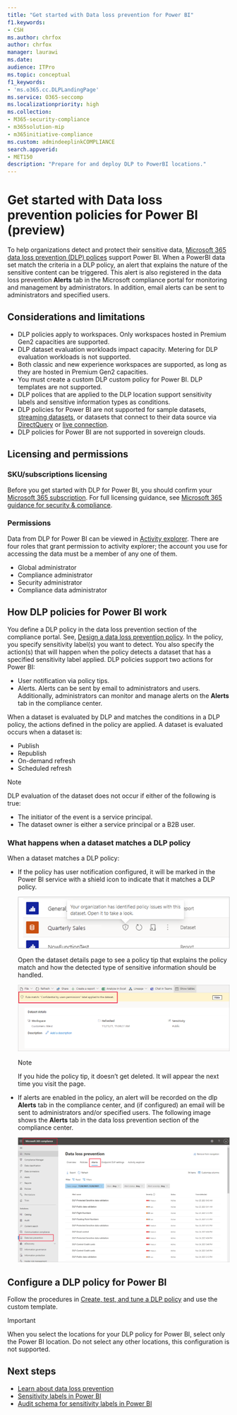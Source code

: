 ```yaml
---
title: "Get started with Data loss prevention for Power BI"
f1.keywords:
- CSH
ms.author: chrfox
author: chrfox
manager: laurawi
ms.date:
audience: ITPro
ms.topic: conceptual
f1_keywords:
- 'ms.o365.cc.DLPLandingPage'
ms.service: O365-seccomp
ms.localizationpriority: high
ms.collection:
- M365-security-compliance
- m365solution-mip
- m365initiative-compliance
ms.custom: admindeeplinkCOMPLIANCE
search.appverid:
- MET150
description: "Prepare for and deploy DLP to PowerBI locations."
---
```

# Get started with Data loss prevention policies for Power BI (preview)

To help organizations detect and protect their sensitive data, [Microsoft 365 data loss prevention (DLP) polices](/microsoft-365/compliance/dlp-learn-about-dlp) support Power BI. When a PowerBI data set match the criteria in a DLP policy, an alert that explains the nature of the sensitive content can be triggered. This alert is also registered in the data loss prevention **Alerts** tab in the Microsoft compliance portal for monitoring and management by administrators. In addition, email alerts can be sent to administrators and specified users.

## Considerations and limitations

- DLP policies apply to workspaces. Only workspaces hosted in Premium Gen2 capacities are supported.
- DLP dataset evaluation workloads impact capacity. Metering for DLP evaluation workloads is not supported.
- Both classic and new experience workspaces are supported, as long as they are hosted in Premium Gen2 capacities.
- You must create a custom DLP custom policy for Power BI. DLP templates are not supported.
- DLP polices that are applied to the DLP location support sensitivity labels and sensitive information types as conditions. 
- DLP policies for Power BI are not supported for sample datasets, [streaming datasets](/power-bi/connect-data/service-real-time-streaming), or datasets that connect to their data source via [DirectQuery](/power-bi/connect-data/desktop-use-directquery) or [live connection](/power-bi/connect-data/desktop-directquery-about#live-connections).
- DLP policies for Power BI are not supported in sovereign clouds.

## Licensing and permissions

### SKU/subscriptions licensing

Before you get started with DLP for Power BI, you should confirm your [Microsoft 365 subscription](https://www.microsoft.com/microsoft-365/compare-microsoft-365-enterprise-plans?rtc=1). For full licensing guidance, see [Microsoft 365 guidance for security & compliance](/office365/servicedescriptions/microsoft-365-service-descriptions/microsoft-365-tenantlevel-services-licensing-guidance/microsoft-365-security-compliance-licensing-guidance#information-protection).

### Permissions

Data from DLP for Power BI can be viewed in [Activity explorer](/microsoft-365/compliance/data-classification-activity-explorer). There are four roles that grant permission to activity explorer; the account you use for accessing the data must be a member of any one of them.

- Global administrator
- Compliance administrator
- Security administrator
- Compliance data administrator

## How DLP policies for Power BI work

You define a DLP policy in the data loss prevention section of the compliance portal. See, [Design a data loss prevention policy](dlp-policy-design.md#design-a-data-loss-prevention-policy). In the policy, you specify sensitivity label(s) you want to detect. You also specify the action(s) that will happen when the policy detects a dataset that has a specified sensitivity label applied. DLP policies support two actions for Power BI:

- User notification via policy tips.
- Alerts. Alerts can be sent by email to administrators and users. Additionally, administrators can monitor and manage alerts on the **Alerts** tab in the compliance center. 

When a dataset is evaluated by DLP and matches the conditions in a DLP policy, the actions defined in the policy are applied. A dataset is evaluated occurs when a dataset is:

- Publish
- Republish
- On-demand refresh
- Scheduled refresh

>[!NOTE]
> DLP evaluation of the dataset does not occur if either of the following is true:
> - The initiator of the event is a service principal.
> - The dataset owner is either a service principal or a B2B user.

### What happens when a dataset matches a DLP policy

When a dataset matches a DLP policy:

- If the policy has user notification configured, it will be marked in the Power BI service with a shield icon to indicate that it matches a DLP policy.

    ![Screenshot of policy tip badge on dataset in lists.](../media/dlp-power-bi-policy-tip-on-dataset.png)

    Open the dataset details page to see a policy tip that explains the policy match and how the detected type of sensitive information should be handled.

    ![Screenshot of policy tip on dataset details page.](../media/dlp-power-bi-policy-tip-in-dataset-details.png)

    >[!NOTE]
    > If you hide the policy tip, it doesn’t get deleted. It will appear the next time you visit the page.

- If alerts are enabled in the policy, an alert will be recorded on the dlp **Alerts** tab in the compliance center, and (if configured) an email will be sent to administrators and/or specified users. The following image shows the **Alerts** tab in the data loss prevention section of the compliance center.

    ![Screenshot of Alerts tab in the compliance center.](../media/dlp-power-bi-alerts-tab.png)

## Configure a DLP policy for Power BI

Follow the procedures in [Create, test, and tune a DLP policy](create-test-tune-dlp-policy.md#create-test-and-tune-a-dlp-policy) and use the custom template.

> [!IMPORTANT]
> When you select the locations for your DLP policy for Power BI, select only the Power BI location. Do not select any other locations, this configuration is not supported. 

<!--1. Log into the [Microsoft 365 compliance portal](https://compliance.microsoft.com).

1. Choose the **Data loss prevention** solution in the navigation pane, select the **Policies** tab, choose **Create policy**.

    ![Screenshot of D L P create policy page.](media/service-security-dlp-policies-for-power-bi/power-bi-dlp-create.png)

1. Choose the **Custom** category and then the **Custom policy** template.
    
    >[!NOTE]
    >No other categories or templates are currently supported.

    ![Screenshot of D L P choose custom policy page.](media/service-security-dlp-policies-for-power-bi/power-bi-dlp-choose-custom.png)
 
    When done, click **Next**.

1. Name the policy and provide a meaningful description.

    ![Screenshot of D L P policy name description section.](media/service-security-dlp-policies-for-power-bi/power-bi-dlp-name-description.png)
 
    When done, click **Next**.

1. Enable Power BI as a location for the DLP policy. **Disable all other locations**. Currently, DLP policies for Power BI must specify Power BI as the sole location.

    ![Screenshot of D L P choose location page.](media/service-security-dlp-policies-for-power-bi/power-bi-dlp-choose-location.png)

    By default the policy will apply to all workspaces. Alternatively, you can specify particular workspaces to include in the policy as well as workspaces to exclude from the policy.
    >[!NOTE]
    > DLP actions are supported only for workspaces hosted in Premium Gen2 capacities.

    If you select **Choose workspaces** or **Exclude workspaces**, a dialog will allow you to create a list of included (or excluded) workspaces. You must specify workspaces by workspace object ID. Click the info icon for information about how to find workspace object IDs.

    ![Screenshot of D L P choose workspaces dialog.](media/service-security-dlp-policies-for-power-bi/power-bi-dlp-choose-workspaces.png)
 
    After enabling Power BI as a DLP location for the policy and choosing which workspaces the policy will apply to, click **Next**.

1. The **Define policy settings** page appears. Choose **Create or customize advanced DLP rules** to begin defining your policy.

    ![Screenshot of D L P create advanced rule page.](media/service-security-dlp-policies-for-power-bi/power-bi-dlp-create-advanced-rule.png)
 
    When done, click **Next**.

1. On the **Customize advanced DLP rules** page, you can either start creating a new rule or choose an existing rule to edit. Click **Create rule**.

    ![Screenshot of D L P create rule page.](media/service-security-dlp-policies-for-power-bi/power-bi-dlp-create-rule.png)


1. The **Create rule** page appears. On the create rule page, provide a name and description for the rule, and then configure the other sections, which are described following the image below.

    ![Screenshot of D L P create rule form.](media/service-security-dlp-policies-for-power-bi/power-bi-dlp-create-rule-form.png)
 
### Conditions

In the condition section, you define the conditions under which the policy will apply to a dataset. Conditions are created in groups. Groups make it possible to construct complex conditions.

1. Open the conditions section, choose **Add condition** and then **Content contains**.

    ![Screenshot of D L P add conditions content contains section.](media/service-security-dlp-policies-for-power-bi/power-bi-dlp-add-conditions-content-contains.png)
 
    This opens the first group (named Default – you can change this).

1. Choose **Add**, and then **Sensitivity labels**.
        
    >[!NOTE]
    > Sensitive info types are currently not supported.
    
    ![Screenshot of D L P add conditions section.](media/service-security-dlp-policies-for-power-bi/power-bi-dlp-add-conditions.png)
 
    When you choose **Sensitivity labels**, you will be able to choose a particular sensitivity label from a list that will appear.

    You can add additional sensitivity labels to the group. To the right of the group name, you can specify **Any of these** or **All of these**. This determines whether matches on all or any of the labels is required for the condition to hold. Make sure **Any of these** is selected, since datasets can’t have more than one label applied.

    The image below shows a group (Default) that contains two sensitivity label conditions. The logic Any of these means that a match on any one of the sensitivity labels in the group constitutes “true” for that group.

    ![Screenshot of D L P conditions group section.](media/service-security-dlp-policies-for-power-bi/power-bi-dlp-condition-group.png) 
 
    You can create more than one group, and you can control the logic between the groups with **AND** or **OR** logic. 

    The image below shows a rule containing two groups, joined by **OR** logic.

    ![Screenshot of rule with two groups.](media/service-security-dlp-policies-for-power-bi/power-bi-dlp-content-contains.png) 
 
### Exceptions

If the sensitivity label of the dataset matches any of the defined exceptions, the rule won’t be applied to the dataset. 

Exceptions are configured in the same way as conditions, described above.
    
![Screenshot of D L P exceptions section.](media/service-security-dlp-policies-for-power-bi/power-bi-dlp-exceptions-section.png)
 
### Actions

Protection actions are currently unavailable for Power BI DLP policies.

![Screenshot of D L P policy actions section.](media/service-security-dlp-policies-for-power-bi/power-bi-dlp-actions-section.png)


### User notifications

The user notifications section is where you configure your policy tip. Turn on the toggle, select the **Notify users in Office 365 service with a policy tip** and **Policy tips** checkboxes, and write your policy tip in the text box.

![Screenshot of D L P user notification section.](media/service-security-dlp-policies-for-power-bi/power-bi-dlp-user-notification.png)
 
### User overrides
 
User overrides are currently unavailable for Power BI DLP policies.

![Screenshot of D L P user overrides section.](media/service-security-dlp-policies-for-power-bi/power-bi-dlp-user-overrides-section.png) 
 
### Incident reports

Assign a severity level that will be shown in alerts generated from this policy. Enable (default) or disable email notification to admins, specify users or groups for email notification, and configure the details about when notification will occur.

![Screenshot of D L P incident report section.](media/service-security-dlp-policies-for-power-bi/power-bi-dlp-incidence-report.png)
   
### Additional options

![Screenshot of D L P additional options section.](media/service-security-dlp-policies-for-power-bi/power-bi-dlp-additional-options.png)
 
## Monitor and manage policy alerts

Log into the Microsoft 365 compliance portal and navigate to **Data loss prevention > Alerts**.

![Screenshot of D L P Alerts tab.](media/service-security-dlp-policies-for-power-bi/power-bi-dlp-alerts-tab.png)

Click on an alert to start drilling down to its details and to see management options.
-->
## Next steps

- [Learn about data loss prevention](/microsoft-365/compliance/dlp-learn-about-dlp)
- [Sensitivity labels in Power BI](/power-bi/enterprise/service-security-sensitivity-label-overview)
- [Audit schema for sensitivity labels in Power BI](/power-bi/enterprise/service-security-sensitivity-label-audit-schema)